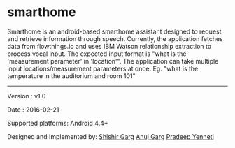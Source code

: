 # smarthome


Smarthome is an android-based smarthome assistant designed to request and retrieve information through speech.
Currently, the application fetches data from flowthings.io and uses IBM Watson relationship extraction to process vocal input.
The expected input format is "what is the 'measurement parameter' in 'location'".
The application can take multiple input locations/measurement parameters at once.
Eg. "what is the temperature in the auditorium and room 101"


-----
Version : v1.0

Date    : 2016-02-21

Supported platforms: Android 4.4+

Designed and Implemented by:
  [Shishir Garg](https://github.com/sgarg7)
  [Anuj Garg](https://github.com/anujgarg128)
  [Pradeep Yenneti](https://github.com/pradeepy)
